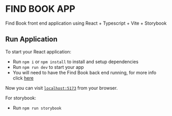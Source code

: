 # FIND BOOK APP

Find Book front end application using React + Typescript + Vite + Storybook

## Run Application

To start your React application:

- Run `npm i` or `npm install` to install and setup dependencies
- Run `npm run dev` to start your app
- You will need to have the Find Book back end running, for more info click [here](https://github.com/fernando-sch/find-book)

Now you can visit [`localhost:5173`](http://localhost:5173) from your browser.

For storybook:

- Run `npm run storybook`
